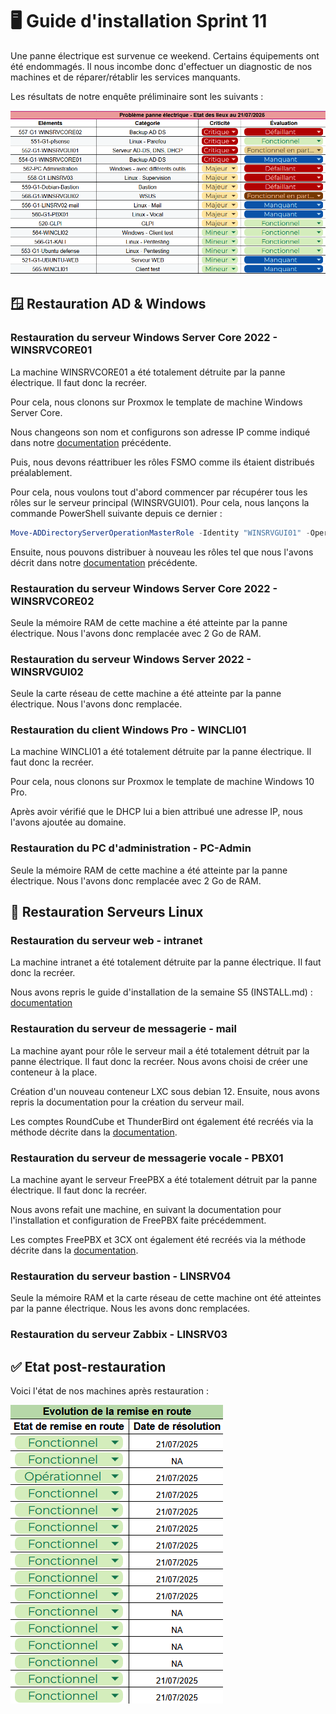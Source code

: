# 🖥️ Guide d'installation Sprint 11

Une panne électrique est survenue ce weekend. Certains équipements ont été endommagés. Il nous incombe donc d'effectuer un diagnostic de nos machines et de réparer/rétablir les services manquants.

Les résultats de notre enquête préliminaire sont les suivants :

![Résultats PRA](Ressources/PRA.png)

## 🪟 Restauration AD & Windows

### Restauration du serveur Windows Server Core 2022 - WINSRVCORE01

La machine WINSRVCORE01 a été totalement détruite par la panne électrique. Il faut donc la recréer. 

Pour cela, nous clonons sur Proxmox le template de machine Windows Server Core. 

Nous changeons son nom et configurons son adresse IP comme indiqué dans notre [documentation](https://github.com/WildCodeSchool/TSSR-2503-P3-G1-BuildYourInfra-BillU/blob/main/S02_03/S02_03_INSTALL.md) précédente.

Puis, nous devons réattribuer les rôles FSMO comme ils étaient distribués préalablement.

Pour cela, nous voulons tout d'abord commencer par récupérer tous les rôles sur le serveur principal (WINSRVGUI01). Pour cela, nous lançons la commande PowerShell suivante depuis ce dernier :

```powershell
Move-ADDirectoryServerOperationMasterRole -Identity "WINSRVGUI01" -OperationMasterRole 0,1,2,3,4 -Force
```

Ensuite, nous pouvons distribuer à nouveau les rôles tel que nous l'avons décrit dans notre [documentation](https://github.com/WildCodeSchool/TSSR-2503-P3-G1-BuildYourInfra-BillU/blob/main/S07/S07_INSTALL.md) précédente.

### Restauration du serveur Windows Server Core 2022 - WINSRVCORE02

Seule la mémoire RAM de cette machine a été atteinte par la panne électrique. Nous l'avons donc remplacée avec 2 Go de RAM.

### Restauration du serveur Windows Server 2022 - WINSRVGUI02

Seule la carte réseau de cette machine a été atteinte par la panne électrique. Nous l'avons donc remplacée.

### Restauration du client Windows Pro - WINCLI01

La machine WINCLI01 a été totalement détruite par la panne électrique. Il faut donc la recréer. 

Pour cela, nous clonons sur Proxmox le template de machine Windows 10 Pro. 

Après avoir vérifié que le DHCP lui a bien attribué une adresse IP, nous l'avons ajoutée au domaine.

### Restauration du PC d'administration - PC-Admin

Seule la mémoire RAM de cette machine a été atteinte par la panne électrique. Nous l'avons donc remplacée avec 2 Go de RAM.

## 🐧 Restauration Serveurs Linux

### Restauration du serveur web - intranet

La machine intranet a été totalement détruite par la panne électrique. Il faut donc la recréer. 

Nous avons repris le guide d'installation de la semaine S5 (INSTALL.md) : [documentation](https://github.com/WildCodeSchool/TSSR-2503-P3-G1-BuildYourInfra-BillU/blob/main/S05/S05_INSTALL.md)

### Restauration du serveur de messagerie - mail
La machine ayant pour rôle le serveur mail a été totalement détruit par la panne électrique. Il faut donc la recréer. Nous avons choisi de créer une conteneur à la place.

Création d'un nouveau conteneur LXC sous debian 12. Ensuite, nous avons repris la documentation pour la création du serveur mail.

Les comptes RoundCube et ThunderBird ont également été recréés via la méthode décrite dans la [documentation](https://github.com/WildCodeSchool/TSSR-2503-P3-G1-BuildYourInfra-BillU/blob/main/S06/S06_INSTALL.md).

### Restauration du serveur de messagerie vocale - PBX01
La machine ayant le serveur FreePBX a été totalement détruit par la panne électrique. Il faut donc la recréer.

Nous avons refait une machine, en suivant la documentation pour l'installation et configuration de FreePBX faite précédemment.

Les comptes FreePBX et 3CX ont également été recréés via la méthode décrite dans la [documentation](https://github.com/WildCodeSchool/TSSR-2503-P3-G1-BuildYourInfra-BillU/blob/main/S06/S06_INSTALL.md).

### Restauration du serveur bastion - LINSRV04

Seule la mémoire RAM et la carte réseau de cette machine ont été atteintes par la panne électrique. Nous les avons donc remplacées.

### Restauration du serveur Zabbix - LINSRV03

## ✅ Etat post-restauration

Voici l'état de nos machines après restauration :

![PRA après restauration](Ressources/PRA_fin.png)
